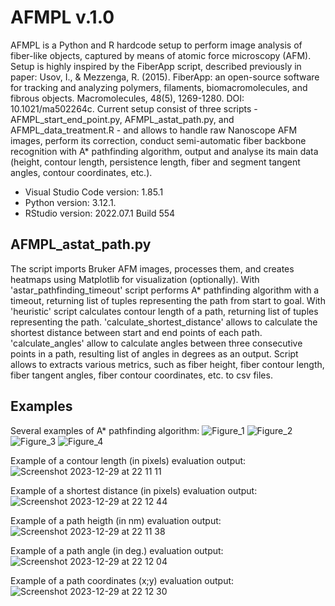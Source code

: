 # AFMPL v.1.0
AFMPL is a Python and R hardcode setup to perform image analysis of fiber-like objects, captured by means of atomic force microscopy (AFM). Setup is highly inspired by the FiberApp script, described previously in paper: 
Usov, I., & Mezzenga, R. (2015). FiberApp: an open-source software for tracking and analyzing polymers, filaments, biomacromolecules, and fibrous objects. Macromolecules, 48(5), 1269-1280. DOI: 10.1021/ma502264c.
Current setup consist of three scripts - AFMPL_start_end_point.py, AFMPL_astat_path.py, and AFMPL_data_treatment.R - and allows to handle raw Nanoscope AFM images, perform its correction, conduct semi-automatic fiber backbone recognition with A* pathfinding algorithm, output and analyse its main data (height, contour length, persistence length, fiber and segment tangent angles, contour coordinates, etc.).
- Visual Studio Code version: 1.85.1
- Python version: 3.12.1.
- RStudio version: 2022.07.1 Build 554

## AFMPL_astat_path.py
The script imports Bruker AFM images, processes them, and creates heatmaps using Matplotlib for visualization (optionally). With 'astar_pathfinding_timeout' script performs A* pathfinding algorithm with a timeout, returning list of tuples representing the path from start to goal. With 'heuristic' script calculates contour length of a path, returning list of tuples representing the path. 'calculate_shortest_distance' allows to calculate the shortest distance between start and end points of each path. 'calculate_angles' allow to calculate angles between three consecutive points in a path, resulting list of angles in degrees as an output.
Script allows to extracts various metrics, such as fiber height, fiber contour length, fiber tangent angles, fiber contour coordinates, etc. to csv files.

## Examples
Several examples of A* pathfinding algorithm: 
![Figure_1](https://github.com/vchibrikov/AFMPL/assets/98614057/77ff4e29-8cf7-4e0b-b5e4-15aa46085276)
![Figure_2](https://github.com/vchibrikov/AFMPL/assets/98614057/33f6dd7e-a4be-4723-b381-89ad1c4bf463)
![Figure_3](https://github.com/vchibrikov/AFMPL/assets/98614057/da7cf4c3-c71d-48f5-a8c6-01ebbf86eb19)
![Figure_4](https://github.com/vchibrikov/AFMPL/assets/98614057/a698c1e7-07c9-4ff7-b3fc-c5912868a0c5)

Example of a contour length (in pixels) evaluation output:
![Screenshot 2023-12-29 at 22 11 11](https://github.com/vchibrikov/AFMPL/assets/98614057/e4265385-5a01-4029-9c89-44e53a3537fe)

Example of a shortest distance (in pixels) evaluation output:
![Screenshot 2023-12-29 at 22 12 44](https://github.com/vchibrikov/AFMPL/assets/98614057/5726edd5-b89a-4d4b-ad0f-8d329d0fa521)

Example of a path heigth (in nm) evaluation output:
![Screenshot 2023-12-29 at 22 11 38](https://github.com/vchibrikov/AFMPL/assets/98614057/277c21a4-7f23-4a56-9e76-f6a3672e033c)

Example of a path angle (in deg.) evaluation output:
![Screenshot 2023-12-29 at 22 12 04](https://github.com/vchibrikov/AFMPL/assets/98614057/9cc0a78c-1849-4edc-a0d3-8009d2dcf970)



Example of a path coordinates (x;y) evaluation output:
![Screenshot 2023-12-29 at 22 12 30](https://github.com/vchibrikov/AFMPL/assets/98614057/c7e557ae-e44a-45d9-a381-874e29c7cedc)


